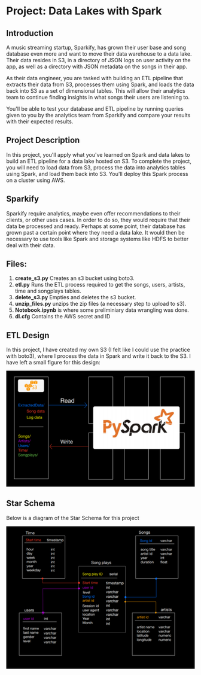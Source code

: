 # Project: Data Lakes with Spark

## Introduction
A music streaming startup, Sparkify, has grown their user base and song database even more and want to move their data warehouse to a data lake. Their data resides in S3, in a directory of JSON logs on user activity on the app, as well as a directory with JSON metadata on the songs in their app.

As their data engineer, you are tasked with building an ETL pipeline that extracts their data from S3, processes them using Spark, and loads the data back into S3 as a set of dimensional tables. This will allow their analytics team to continue finding insights in what songs their users are listening to.

You'll be able to test your database and ETL pipeline by running queries given to you by the analytics team from Sparkify and compare your results with their expected results.

## Project Description
In this project, you'll apply what you've learned on Spark and data lakes to build an ETL pipeline for a data lake hosted on S3. To complete the project, you will need to load data from S3, process the data into analytics tables using Spark, and load them back into S3. You'll deploy this Spark process on a cluster using AWS.

## Sparkify

Sparkify require analytics, maybe even offer recommendations to their clients, or other uses cases. In order to do so, they would require that their data be processed and ready. Perhaps at some point, their database has grown past a certain point where they need a data lake. It would then be necessary to use tools like Spark and storage systems like HDFS to better deal with their data.

## Files: 

1. **create_s3.py** Creates an s3 bucket using boto3.
2. **etl.py** Runs the ETL process required to get the songs, users, artists, time and songplays tables.
3. **delete_s3.py** Empties and deletes the s3 bucket.
4. **unzip_files.py** unzips the zip files (a necessary step to upload to s3).
5. **Notebook.ipynb** is where some preliminiary data wrangling was done. 
6. **dl.cfg** Contains the AWS secret and ID 

## ETL Design

In this project, I have created my own S3 (I felt like I could use the practice with boto3), where I process the data in Spark and write it back to the S3. I have left a small figure for this design:

![ETL](ETL_Structure.PNG)

## Star Schema 

Below is a diagram of the Star Schema for this project

![schema](star_schema.PNG)